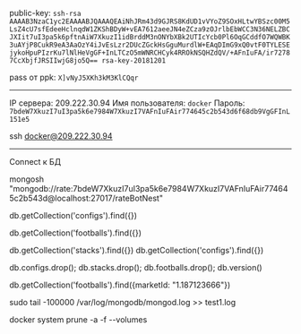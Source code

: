 public-key:
`ssh-rsa AAAAB3NzaC1yc2EAAAABJQAAAQEAiNhJRm43d9GJRS8KdUD1vVYoZ9SOxHLtwYBSzc00M5LsZ4cU7sfEdeeHclnqdW1ZKShBDyW+vEA7612aeeJN4eZCza9zOJrlbEbWCC3N36NELZBCJXIit7uI3pa5k6pftnAiW7XkuzI1idBrddM3nONYbXBk2UTIcYcb0Pl6OqGCddfO7WQWBK3uAYjP8CukR9eA3AaOzY4iJvEsLzr2DUcZGckHsGguMurdlW+EAqDImG9xQ0vtF0TYLESEjykoHpuPIzrKu7lNlHeVgGF+InLTCzO5mWNRCHCyk4RROkNSQHZdQV/+AFnIuFA/ir72787CcXbjfJRSIIwjG8jo5Q== rsa-key-20181201`

pass от ppk:
`X]vNyJ5XKh3kM3KlCQqr`

*********************************************************************************************************************************************************************

IP сервера: 209.222.30.94
Имя пользователя: `docker`
Пароль: `7bdeW7XkuzI7uI3pa5k6e7984W7XkuzI7VAFnIuFAir774645c2b543d6f68db9VgGFInL151e5`

ssh docker@209.222.30.94

*********************************************************************************************************************************************************************

Connect к БД

mongosh "mongodb://rate:7bdeW7XkuzI7uI3pa5k6e7984W7XkuzI7VAFnIuFAir774645c2b543d@localhost:27017/rateBotNest"

db.getCollection('configs').find({})

db.getCollection('footballs').find({})

db.getCollection('stacks').find({})
db.getCollection('configs').find({})

db.configs.drop();
db.stacks.drop();
db.footballs.drop();
db.version()

db.getCollection('footballs').find({marketId: "1.187123666"})

sudo tail -100000 /var/log/mongodb/mongod.log >> test1.log

docker system prune -a -f --volumes